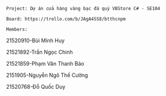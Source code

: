     Project: Dự án cửa hàng vàng bạc đá quý VBStore C# - SE104
    
    Board: https://trello.com/b/JAgA4SS8/btthcnpm

    Members: 
    
21520910-Bùi Minh Huy

21521892-Trần Ngọc Chinh

21521859-Phạm Văn Thanh Bảo
    
2151905-Nguyễn Ngô Thế Cường
    
21520768-Đỗ Quốc Duy

